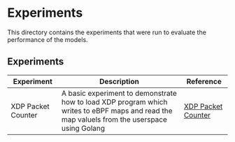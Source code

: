 # Experiments 

This directory contains the experiments that were run to evaluate the performance of the models.


## Experiments

| Experiment | Description | Reference |
|------------|-------------|-----------|
| XDP Packet Counter | A basic experiment to demonstrate how to load XDP program which writes to eBPF maps and read the map valuels from the userspace using Golang | [XDP Packet Counter](xdp-packet-counter/README.md) |
